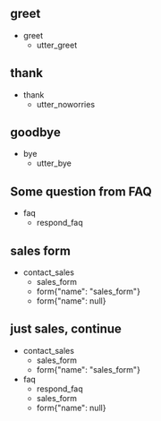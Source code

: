 ## greet
* greet
  - utter_greet

## thank
* thank
  - utter_noworries

## goodbye
* bye
  - utter_bye

## Some question from FAQ
* faq
    - respond_faq

## sales form
* contact_sales
    - sales_form                   <!--Run the sales_form action-->
    - form{"name": "sales_form"}   <!--Activate the form-->
    - form{"name": null}           <!--Deactivate the form-->

## just sales, continue
* contact_sales
    - sales_form
    - form{"name": "sales_form"}
* faq
    - respond_faq
    - sales_form
    - form{"name": null}